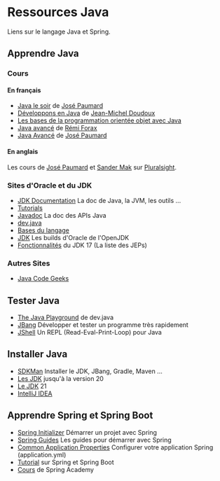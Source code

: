 # Ressources Java

Liens sur le langage Java et Spring.

## Apprendre Java

### Cours

#### En français

* [Java le soir](https://blog.paumard.org/cours/java/) de [José Paumard](http://www.twitter.com/JosePaumard)
* [Développons en Java](https://www.jmdoudoux.fr/accueil_java.htm) de [Jean-Michel Doudoux](https://twitter.com/jmdoudoux)
* [Les bases de la programmation orientée objet avec Java](https://igm.univ-mlv.fr/~duris/JAVA/IR1/JavaLesBases.pdf)
* [Java avancé](http://www-igm.univ-mlv.fr/~forax/ens/java-avance/cours/pdf) de [Rémi Forax](https://twitter.com/RemiForaxOff)
* [Java Avancé](https://blog.paumard.org/cours/java-api/) de [José Paumard](http://www.twitter.com/JosePaumard)

#### En anglais

Les cours de [José Paumard](http://www.twitter.com/JosePaumard) et [Sander Mak](https://twitter.com/Sander_Mak) sur [Pluralsight](https://www.pluralsight.com/).

### Sites d'Oracle et du JDK

* [JDK Documentation](https://docs.oracle.com/en/java/javase/17/) La doc de Java, la JVM, les outils ...
* [Tutorials](https://docs.oracle.com/javase/tutorial/tutorialLearningPaths.html)
* [Javadoc](https://docs.oracle.com/en/java/javase/17/docs/api/) La doc des APIs Java
* [dev.java](https://dev.java/)
* [Bases du langage](https://dev.java/learn/language-basics/)
* [JDK](https://jdk.java.net/) Les builds d'Oracle de l'OpenJDK
* [Fonctionnalités](https://openjdk.org/projects/jdk/17/) du JDK 17 (La liste des JEPs)

### Autres Sites

* [Java Code Geeks](https://www.javacodegeeks.com/)

## Tester Java

* [The Java Playground](https://dev.java/playground/) de dev.java
* [JBang](https://www.jbang.dev/) Développer et tester un programme très rapidement
* [JShell](https://www.jmdoudoux.fr/java/dej/chap-jshell.htm) Un REPL (Read-Eval-Print-Loop) pour Java

## Installer Java

* [SDKMan](https://sdkman.io/) Installer le JDK, JBang, Gradle, Maven ...
* [Les JDK](https://jdk.java.net/archive/) jusqu'à la version 20
* [Le JDK](https://jdk.java.net/21/) 21
* [IntelliJ IDEA](https://www.jetbrains.com/idea/download/)

## Apprendre Spring et Spring Boot

* [Spring Initializer](https://start.spring.io/) Démarrer un projet avec Spring
* [Spring Guides](https://spring.io/guides) Les guides pour démarrer avec Spring
* [Common Application Properties](https://docs.spring.io/spring-boot/docs/current/reference/html/application-properties.html) Configurer votre application Spring (application.yml)
* [Tutorial](https://github.com/BNYMellon/spring-kata/tree/main) sur Spring et Spring Boot
* [Cours](https://spring.academy/courses) de Spring Academy
